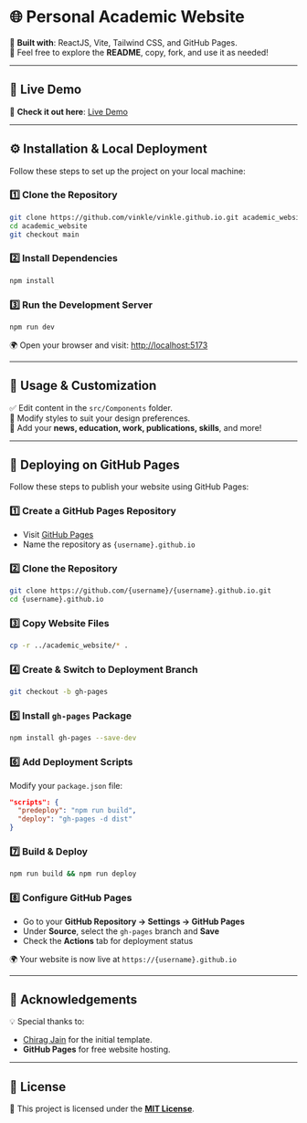 # 🌐 Personal Academic Website  

🚀 **Built with**: ReactJS, Vite, Tailwind CSS, and GitHub Pages.  
📖 Feel free to explore the **README**, copy, fork, and use it as needed!  

---

## 🎯 Live Demo  

🔗 **Check it out here**: [Live Demo](https://vinkle.github.io/)  

---

## ⚙️ Installation & Local Deployment  

Follow these steps to set up the project on your local machine:  

### 1️⃣ Clone the Repository  
```sh
git clone https://github.com/vinkle/vinkle.github.io.git academic_website
cd academic_website
git checkout main
```

### 2️⃣ Install Dependencies  
```sh
npm install
```

### 3️⃣ Run the Development Server  
```sh
npm run dev
```
🌍 Open your browser and visit: [http://localhost:5173](http://localhost:5173)  

---

## 🎨 Usage & Customization  

✅ Edit content in the `src/Components` folder.  
🎨 Modify styles to suit your design preferences.  
📝 Add your **news, education, work, publications, skills**, and more!  

---

## 🚀 Deploying on GitHub Pages  

Follow these steps to publish your website using GitHub Pages:  

### 1️⃣ Create a GitHub Pages Repository  
- Visit [GitHub Pages](https://pages.github.com/)  
- Name the repository as `{username}.github.io`  

### 2️⃣ Clone the Repository  
```sh
git clone https://github.com/{username}/{username}.github.io.git
cd {username}.github.io
```

### 3️⃣ Copy Website Files  
```sh
cp -r ../academic_website/* .
```

### 4️⃣ Create & Switch to Deployment Branch  
```sh
git checkout -b gh-pages
```

### 5️⃣ Install `gh-pages` Package  
```sh
npm install gh-pages --save-dev
```

### 6️⃣ Add Deployment Scripts  
Modify your `package.json` file:  

```json
"scripts": {
  "predeploy": "npm run build",
  "deploy": "gh-pages -d dist"
}
```

### 7️⃣ Build & Deploy  
```sh
npm run build && npm run deploy
```

### 8️⃣ Configure GitHub Pages  
- Go to your **GitHub Repository → Settings → GitHub Pages**  
- Under **Source**, select the `gh-pages` branch and **Save**  
- Check the **Actions** tab for deployment status  

🌍 Your website is now live at `https://{username}.github.io`  

---


## 🙌 Acknowledgements  

💡 Special thanks to:  
- [Chirag Jain](https://github.com/chiragjain307/Portfolio-Website) for the initial template.  
- **GitHub Pages** for free website hosting.  

---

## 📜 License  

📝 This project is licensed under the **[MIT License](License)**.  
